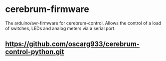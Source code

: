 # cerebrum-firmware
The arduino/avr-firmware for cerebrum-control. Allows the control of a load of switches, LEDs and analog meters via a serial port.

## https://github.com/oscarg933/cerebrum-control-python.git
